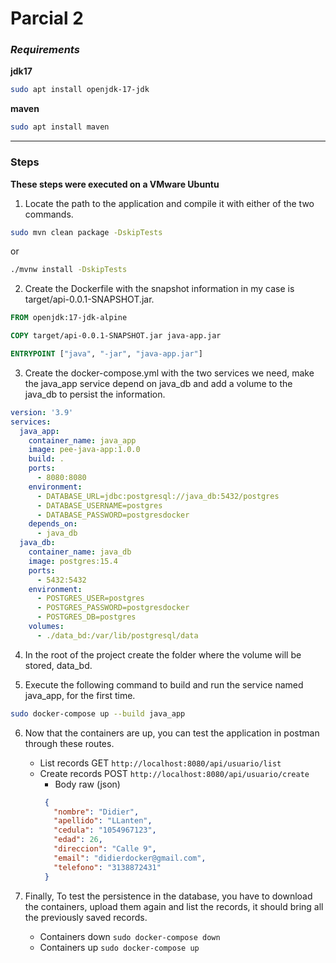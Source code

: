 # Parcial 2

### *Requirements*

**jdk17**
```sh
sudo apt install openjdk-17-jdk
```
**maven**
```sh
sudo apt install maven
```

***

### Steps
**These steps were executed on a VMware Ubuntu**

1. Locate the path to the application and compile it with either of the two commands.
   
  ```sh
  sudo mvn clean package -DskipTests
  ```
  or
  
  ```sh
  ./mvnw install -DskipTests
  ```
   
2. Create the Dockerfile with the snapshot information in my case is target/api-0.0.1-SNAPSHOT.jar.
```dockerfile
FROM openjdk:17-jdk-alpine

COPY target/api-0.0.1-SNAPSHOT.jar java-app.jar

ENTRYPOINT ["java", "-jar", "java-app.jar"]
```

3. Create the docker-compose.yml with the two services we need, make the java_app service depend on java_db and add a volume to the java_db to persist the information.
```docker-compose.yml
version: '3.9'
services:
  java_app:
    container_name: java_app
    image: pee-java-app:1.0.0
    build: .
    ports:
      - 8080:8080
    environment:
      - DATABASE_URL=jdbc:postgresql://java_db:5432/postgres
      - DATABASE_USERNAME=postgres
      - DATABASE_PASSWORD=postgresdocker
    depends_on:
      - java_db
  java_db:
    container_name: java_db
    image: postgres:15.4
    ports:
      - 5432:5432
    environment:
      - POSTGRES_USER=postgres
      - POSTGRES_PASSWORD=postgresdocker
      - POSTGRES_DB=postgres
    volumes:
      - ./data_bd:/var/lib/postgresql/data
```

4. In the root of the project create the folder where the volume will be stored, data_bd.

5. Execute the following command to build and run the service named java_app, for the first time.
```sh
sudo docker-compose up --build java_app
```

6. Now that the containers are up, you can test the application in postman through these routes.
   - List records GET
        `http://localhost:8080/api/usuario/list`
   - Create records POST 
        `http://localhost:8080/api/usuario/create`
     - Body raw (json)
     ```json
      {
        "nombre": "Didier",
        "apellido": "LLanten",
        "cedula": "1054967123",
        "edad": 26,
        "direccion": "Calle 9",
        "email": "didierdocker@gmail.com",
        "telefono": "3138872431"
      }
     ```

7. Finally, To test the persistence in the database, you have to download the containers, upload them again and list the records, it should bring all the previously saved records.
   - Containers down `sudo docker-compose down`
   - Containers up `sudo docker-compose up`
